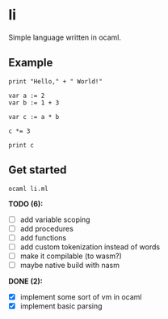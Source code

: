 # li

Simple language written in ocaml.

## Example

```
print "Hello," + " World!"

var a := 2
var b := 1 + 3

var c := a * b

c *= 3

print c
```

## Get started

```console
ocaml li.ml
```

<!-- TODOS -->

**TODO (6):**

- [ ] add variable scoping
- [ ] add procedures
- [ ] add functions
- [ ] add custom tokenization instead of words
- [ ] make it compilable (to wasm?)
- [ ] maybe native build with nasm

**DONE (2):**

- [x] implement some sort of vm in ocaml
- [x] implement basic parsing
<!-- ENDTODOS -->

